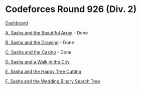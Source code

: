 # Codeforces Round 926 (Div. 2)

[Dashboard](https://codeforces.com/contest/1929)

[A. Sasha and the Beautiful Array](https://codeforces.com/contest/1929/problem/A) - Done

[B. Sasha and the Drawing](https://codeforces.com/contest/1929/problem/B) - Done

[C. Sasha and the Casino](https://codeforces.com/contest/1929/problem/C) - Done

[D. Sasha and a Walk in the City](https://codeforces.com/contest/1929/problem/D)

[E. Sasha and the Happy Tree Cutting](https://codeforces.com/contest/1929/problem/E)

[F. Sasha and the Wedding Binary Search Tree](https://codeforces.com/contest/1929/problem/F)
